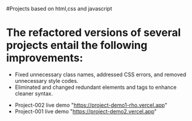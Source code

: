 #Projects based on html,css and javascript

# The refactored versions of several projects entail the following improvements: 
  * Fixed unnecessary class names, addressed CSS errors, and removed unnecessary style codes.
  * Eliminated and changed redundant elements and tags to enhance cleaner syntax.


  
- Project-002 live demo "https://project-demo1-rho.vercel.app" 
- Project-001 live demo "https://project-demo2.vercel.app"     

